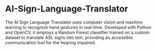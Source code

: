 # AI-Sign-Language-Translator
The AI Sign Language Translator uses computer vision and machine learning to recognize hand gestures in real-time. Developed with Python and OpenCV, it employs a Random Forest classifier trained on a custom dataset to translate ASL signs into text, providing an accessible communication tool for the hearing impaired.
